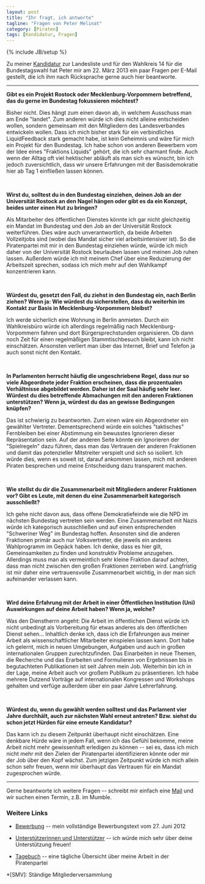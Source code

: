 ```yaml
---
layout: post
title: "Ihr fragt, ich antworte"
tagline: "Fragen von Peter Melinat"
category: [Piraten]
tags: [Kandidatur, Fragen]
---
```

{% include JB/setup %}

Zu meiner [Kandidatur](http://wiki.piratenpartei.de/Benutzer:Nlohmann/Bewerbung) zur Landesliste und für den Wahlkreis 14 für die Bundestagswahl hat Peter mir am 22. März 2013 ein paar Fragen per E-Mail gestellt, die ich ihm nach Rücksprache gerne auch hier beantworte.


* * *

**Gibt es ein Projekt Rostock oder Mecklenburg-Vorpommern betreffend, das du gerne im Bundestag fokussieren möchtest?**

Bisher nicht. Dies hängt zum einen davon ab, in welchem Ausschuss man am Ende "landet". Zum anderen würde ich dies nicht alleine entscheiden wollen, sondern gemeinsam mit den Mitgliedern des Landesverbandes entwickeln wollen. Dass ich mich bisher stark für ein verbindliches LiquidFeedback stark gemacht habe, ist kein Geheimnis und wäre für mich ein Projekt für den Bundestag. Ich habe schon von anderen Bewerbern vom der Idee eines "Fraktions Liquids" gehört, die ich sehr charmant finde. Auch wenn der Alltag oft viel hektischer abläuft als man sich es wünscht, bin ich jedoch zuversichtlich, dass wir unsere Erfahrungen mit der Basisdemokratie hier ab Tag 1 einfließen lassen können.

<br>

**Wirst du, solltest du in den Bundestag einziehen, deinen Job an der Universität Rostock an den Nagel hängen oder gibt es da ein Konzept, beides unter einen Hut zu bringen?**

Als Mitarbeiter des öffentlichen Dienstes könnte ich gar nicht gleichzeitig ein Mandat im Bundestag und den Job an der Universität Rostock weiterführen. Dies wäre auch unverantwortlich, da beide Arbeiten Vollzeitjobs sind (wobei das Mandat sicher viel arbeitsintensiver ist). So die Piratenpartei mit mir in den Bundestag einziehen würde, würde ich mich daher von der Universität Rostock beurlauben lassen und meinen Job ruhen lassen. Außerdem würde ich mit meinem Chef über eine Reduzierung der Arbeitszeit sprechen, sodass ich mich mehr auf den Wahlkampf konzentrieren kann.

<br>

**Würdest du, gesetzt den Fall, du ziehst in den Bundestag ein, nach Berlin ziehen? Wenn ja: Wie würdest du sicherstellen, dass du weiterhin im Kontakt zur Basis in Mecklenburg-Vorpommern bleibst?**

Ich werde sicherlich eine Wohnung in Berlin anmieten. Durch ein Wahlkreisbüro würde ich allerdings regelmäßig nach Mecklenburg-Vorpommern fahren und dort Bürgersprechstunden organisieren. Ob dann noch Zeit für einen regelmäßigen Stammtischbesuch bleibt, kann ich nicht einschätzen. Ansonsten verliert man über das Internet, Brief und Telefon ja auch sonst nicht den Kontakt.

<br>

**In Parlamenten herrscht häufig die ungeschriebene Regel, dass nur so viele Abgeordnete jeder Fraktion erscheinen, dass die prozentualen Verhältnisse abgebildet werden. Daher ist der Saal häufig sehr leer. Würdest du dies betreffende Abmachungen mit den anderen Fraktionen unterstützen? Wenn ja, würdest du das an gewisse Bedingungen knüpfen?**

Das ist schwierig zu beantworten. Zum einen wäre ein Abgeordneter ein gewählter Vertreter. Dementsprechend würde ein solches "taktisches" Fernbleiben bei einer Abstimmung ein bewusstes Ignorieren dieser Repräsentation sein. Auf der anderen Seite könnte ein Ignorieren der "Spielregeln" dazu führen, dass man das Vertrauen der anderen Fraktionen und damit das potenzieller Mitstreiter verspielt und sich so isoliert. Ich würde dies, wenn es soweit ist, darauf ankommen lassen, mich mit anderen Piraten besprechen und meine Entscheidung dazu transparent machen.

<br>

**Wie stellst du dir die Zusammenarbeit mit Mitgliedern anderer Fraktionen vor? Gibt es Leute, mit denen du eine Zusammenarbeit kategorisch ausschließt?**

Ich gehe nicht davon aus, dass offene Demokratiefeinde wie die NPD im nächsten Bundestag vertreten sein werden. Eine Zusammenarbeit mit Nazis würde ich kategorisch ausschließen und auf einen entsprechenden "Schweriner Weg" im Bundestag hoffen. Ansonsten sind die anderen Fraktionen primär auch nur Volksvertreter, die jeweils ein anderes Wahlprogramm im Gepäck haben. Ich denke, dass es hier gilt, Gemeinsamkeiten zu finden und konstruktiv Probleme anzugehen. Allerdings muss man als vermeintlich sehr kleine Fraktion darauf achten, dass man nicht zwischen den großen Fraktionen zerrieben wird. Langfristig ist mir daher eine  vertrauensvolle Zusammenarbeit wichtig, in der man sich aufeinander verlassen kann.

<br>

**Wird deine Erfahrung mit der Arbeit in einer Öffentlichen Institution (Uni) Auswirkungen auf deine Arbeit haben? Wenn ja, welche?**

Was den Dienstherrn angeht: Die Arbeit im öffentlichen Dienst würde ich nicht unbedingt als Vorbereitung für etwas anderes als den öffentlichen Dienst sehen... Inhaltlich denke ich, dass ich die Erfahrungen aus meiner Arbeit als wissenschaftlicher Mitarbeiter einspielen lassen kann. Dort habe ich gelernt, mich in neuen Umgebungen, Aufgaben und auch in großen internationalen Gruppen zurechtzufinden. Das Einarbeiten in neue Themen, die Recherche und das Erarbeiten und Formulieren von Ergebnissen bis in begutachteten Publikationen ist seit Jahren mein Job. Weiterhin bin ich in der Lage, meine Arbeit auch vor großem Publikum zu präsentieren. Ich habe mehrere Dutzend Vorträge auf internationalen Kongressen und Workshops gehalten und verfüge außerdem über ein paar Jahre Lehrerfahrung.

<br>

**Würdest du, wenn du gewählt werden solltest und das Parlament vier Jahre durchhält, auch zur nächsten Wahl erneut antreten? Bzw. siehst du schon jetzt Hürden für eine erneute Kandidatur?**

Das kann ich zu diesem Zeitpunkt überhaupt nicht einschätzen. Eine denkbare Hürde wäre in jedem Fall, wenn ich das Gefühl bekomme, meine Arbeit nicht mehr gewissenhaft erledigen zu können -- sei es, dass ich mich nicht mehr mit den Zielen der Piratenpartei identifizieren könnte oder mir der Job über den Kopf wächst. Zum jetzigen Zeitpunkt würde ich mich allein schon sehr freuen, wenn mir überhaupt das Vertrauen für ein Mandat zugesprochen würde.

* * *

Gerne beantworte ich weitere Fragen -- schreibt mir einfach eine [Mail](mailto:niels.lohmann@piraten-mv.de) und wir suchen einen Termin, z.B. im Mumble.

### Weitere Links

- [Bewerbung](http://wiki.piratenpartei.de/Benutzer:Nlohmann/Bewerbung) -- mein vollständige Bewerbungstext vom 27. Juni 2012

- [Unterstützerinnen und Unterstützer](http://wiki.piratenpartei.de/Benutzer:Nlohmann/Bewerbung#Unterst.C3.BCtzer.2Ainnen) -- ich würde mich sehr über deine Unterstützung freuen!

- [Tagebuch](https://niels.piratenpad.de/tagebuch) -- eine tägliche Übersicht über meine Arbeit in der Piratenpartei

*[SMV]: Ständige Mitgliederversammlung
